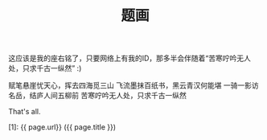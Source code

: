 ﻿---
layout:     post
title:      题画
category: blog
description: 这应该是我的座右铭了，只要网络上有我的ID，那多半会伴随着“苦寒咛吟无人处，只求千古一纵然” :)
---

这应该是我的座右铭了，只要网络上有我的ID，那多半会伴随着“苦寒咛吟无人处，只求千古一纵然” :)

赋笔悬崖忧天心，挥去四海觅三山
飞流墨抹百纸书，黑云青汉何能堪
一骑一影访名岳，结庐人间五柳前
苦寒咛吟无人处，只求千古一纵然

That's all.

[1]:    {{ page.url}}  ({{ page.title }})

